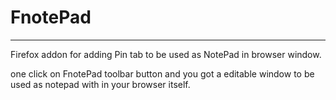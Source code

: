 # FnotePad
---------------
Firefox addon for adding Pin tab to be used as NotePad in browser window.

one click on FnotePad toolbar button and you got a editable window to be used as notepad
with in your browser itself.
